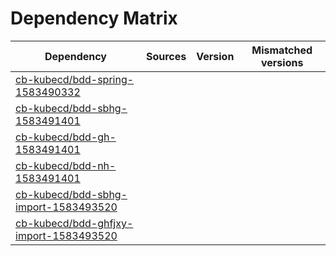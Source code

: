 # Dependency Matrix

Dependency | Sources | Version | Mismatched versions
---------- | ------- | ------- | -------------------
[cb-kubecd/bdd-spring-1583490332](https://github.com/cb-kubecd/bdd-spring-1583490332.git) |  | []() | 
[cb-kubecd/bdd-sbhg-1583491401](https://github.com/cb-kubecd/bdd-sbhg-1583491401.git) |  | []() | 
[cb-kubecd/bdd-gh-1583491401](https://github.com/cb-kubecd/bdd-gh-1583491401.git) |  | []() | 
[cb-kubecd/bdd-nh-1583491401](https://github.com/cb-kubecd/bdd-nh-1583491401.git) |  | []() | 
[cb-kubecd/bdd-sbhg-import-1583493520](https://github.com/cb-kubecd/bdd-sbhg-import-1583493520.git) |  | []() | 
[cb-kubecd/bdd-ghfjxy-import-1583493520](https://github.com/cb-kubecd/bdd-ghfjxy-import-1583493520.git) |  | []() | 
